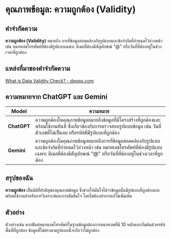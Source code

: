 # คุณภาพข้อมูล: ความถูกต้อง (Validity)

## คำจำกัดความ
**ความถูกต้อง (Validity)** หมายถึง การที่ข้อมูลสอดคล้องกับรูปแบบและข้อจำกัดที่กำหนดไว้ล่วงหน้า เช่น หมายเลขโทรศัพท์ที่ต้องมีรูปแบบเฉพาะ อีเมลที่ต้องมีสัญลักษณ์ "@" หรือวันที่ที่ต้องอยู่ในช่วงเวลาที่ถูกต้อง

## แหล่งที่มาของคำจำกัดความ
[What is Data Validity Check? - dqops.com](https://dqops.com/what-is-data-validity-check/)

## ความหมายจาก ChatGPT และ Gemini

| Model       | ความหมาย                                                                                                                                       |
|-------------|------------------------------------------------------------------------------------------------------------------------------------------------|
| **ChatGPT** | ความถูกต้องในคุณภาพข้อมูลหมายถึงข้อมูลที่มีโครงสร้างที่ถูกต้องและพร้อมใช้งานทันที ซึ่งเกี่ยวข้องกับการตรวจสอบรูปแบบข้อมูล เช่น วันที่ ตัวเลขที่ไม่เป็นลบ หรือรหัสที่มีรูปแบบที่ถูกต้อง |
| **Gemini**  | ความถูกต้องในคุณภาพข้อมูลหมายถึงการที่ข้อมูลสอดคล้องกับรูปแบบและข้อจำกัดที่กำหนดไว้ล่วงหน้า เช่น หมายเลขโทรศัพท์ที่ต้องมีรูปแบบเฉพาะ อีเมลที่ต้องมีสัญลักษณ์ "@" หรือวันที่ที่ต้องอยู่ในช่วงเวลาที่ถูกต้อง |

## สรุปของฉัน
**ความถูกต้อง** เป็นมิติที่สำคัญของคุณภาพข้อมูล ซึ่งช่วยให้มั่นใจได้ว่าข้อมูลนั้นมีรูปแบบที่ถูกต้องและพร้อมใช้งานสำหรับการวิเคราะห์และการตัดสินใจ โดยไม่ต้องทำการแก้ไขเพิ่มเติม

## ตัวอย่าง
ตัวอย่างเช่น หากฟิลด์หมายเลขโทรศัพท์ในฐานข้อมูลต้องการหมายเลขที่มี 10 หลักและเริ่มต้นด้วยรหัสพื้นที่ที่ถูกต้อง ข้อมูลที่ไม่ตรงตามรูปแบบนี้จะถือว่าไม่ถูกต้อง
